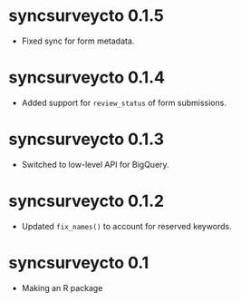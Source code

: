 # syncsurveycto 0.1.5
* Fixed sync for form metadata.

# syncsurveycto 0.1.4
* Added support for `review_status` of form submissions.

# syncsurveycto 0.1.3
* Switched to low-level API for BigQuery.

# syncsurveycto 0.1.2
* Updated `fix_names()` to account for reserved keywords.

# syncsurveycto 0.1
* Making an R package
